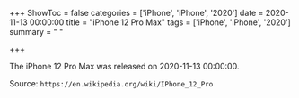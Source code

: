 +++
ShowToc = false
categories = ['iPhone', 'iPhone', '2020']
date = 2020-11-13 00:00:00
title = "iPhone 12 Pro Max"
tags = ['iPhone', 'iPhone', '2020']
summary = " "

+++

The iPhone 12 Pro Max was released on 2020-11-13 00:00:00.

Source: `https://en.wikipedia.org/wiki/IPhone_12_Pro`



